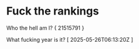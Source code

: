 # Fuck the rankings

Who the hell am I?
{ 21515791 }

What fucking year is it?
[ 2025-05-26T06:13:20Z ]
